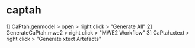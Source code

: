 captah
======
1] CaPtah.genmodel > open > right click > "Generate All"
2] GenerateCaPtah.mwe2 > right click > "MWE2 Workflow"
3] CaPtah.xtext > right click > "Generate xtext Artefacts"